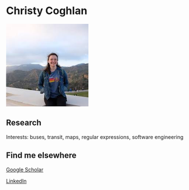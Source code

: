 # Christy Coghlan

![Me!](/cc.jpeg)

## Research
Interests: buses, transit, maps, regular expressions, software engineering

## Find me elsewhere
[Google Scholar](https://scholar.google.com/citations?user=5xipaBsAAAAJ&hl=en)

[LinkedIn](https://www.linkedin.com/in/christy-coghlan/)
